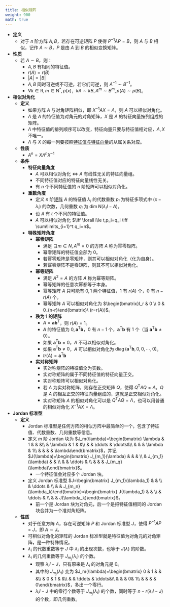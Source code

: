 ```yaml
---
title: 相似矩阵
weight: 900
math: true
---
```


- **定义**
    - 对于 $n$ 阶方阵 $A,B$，若存在可逆矩阵 $P$ 使得 $P^{-1}AP=B$，则 $A$ 与 $B$ 相似，记作 $A\sim B$，$P$ 是由 $A$ 到 $B$ 的相似变换矩阵。
- **性质**
    - 若 $A\sim B$，则：
        - $A,B$ 有相同的特征值。
        - $r(A)=r(B)$
        - $|A|=|B|$
        - $A,B$ 同时可逆或不可逆，若它们可逆，则 $A^{-1}\sim B^{-1}$。
        - $\forall k\in\mathrm R,m\in\mathrm N^*,p(x)$，$kA\sim kB,A^m\sim B^m,p(A)\sim p(B)$。
- **相似对角化** <span id="sbr8c0"></span>
    - **定义**
        - 如果方阵 $A$ 与对角矩阵相似，即 $X^{-1}AX=\Lambda$，则 $A$ 可以相似对角化。
        - $\Lambda$ 是 $A$ 的特征值为对角元的对角矩阵，$X$ 是 $A$ 的特征向量按列组成的矩阵。
        - $\Lambda$ 中特征值的排列顺序可以改变，特征向量只要与特征值相对应，$\Lambda,X$ 不唯一。
        - $\Lambda$ 与 $X$ 的每一列要按照[特征值与特征向量](/notes/docs/mathematics/linear-algebra/eigenvalue-and-eigenvector)的从属关系对应。
    - **性质**
        - $A^n=X\Lambda^nX^{-1}$
    - **条件**
        - **特征向量角度**
            - $A$ 可以相似对角化 $\iff$ $A$ 有线性无关的特征向量组。
            - 不同特征值对应的特征向量线性无关。
            - 有 $n$ 个不同特征值的 $n$ 阶矩阵可以相似对角化。
        - **重数角度**
            - 定义 $n$ 阶[矩阵](/notes/docs/mathematics/linear-algebra/matrix) $A$ 的特征值 $\lambda_i$ 的代数重数 $p_i$ 为特征多项式中 $(x-\lambda_i)$ 的次数，几何重数 $q_i$ 为 $\dim N(\lambda_iI-A)$。
            - 设 $A$ 有 $t$ 个不同的特征值。
            - $A$ 可以相似对角化 $\iff \forall i\le t,p_i=q_i \iff \sum\limits_{i=1}^t q_i=n$。
        - **特殊矩阵角度**
            - **幂零矩阵**
                - 满足 $\exists m\in N,A^m=0$ 的方阵 $A$ 称为幂零矩阵。
                - 幂零矩阵的特征值全部为 $0$。
                - 若幂零矩阵是零矩阵，则其可以相似对角化（化为自身）。
                - 若幂零矩阵不是零矩阵，则其不可以相似对角化。
            - **幂等矩阵**
                - 满足 $A^2=A$ 的方阵 $A$ 称为幂等矩阵。
                - 幂等矩阵的任意次幂都等于本身。
                - 幂等矩阵 $A$ 只可能有 $0,1$ 两个特征值，$1$ 有 $r(A)$ 个，$0$ 有 $n-r(A)$ 个。
                - 幂等矩阵 $A$ 可以相似对角化为 $\begin{bmatrix}I_r & 0 \\ 0 & 0_{n-r}\end{bmatrix}\ (r=r(A))$。
            - **秩为 1 的矩阵**
                - $A=\boldsymbol a\boldsymbol b^{\mathrm T}$，则 $r(A)=1$。
                - $A$ 的特征值为 $0,\boldsymbol a^{\mathrm T}\boldsymbol b$，$0$ 有 $n-1$ 个，$\boldsymbol a^{\mathrm T}\boldsymbol b$ 有 $1$ 个（当 $\boldsymbol a^{\mathrm T}\boldsymbol b\ne 0$）。
                - 如果 $\boldsymbol a^{\mathrm T}\boldsymbol b=0$，$A$ 不可以相似对角化。
                - 如果 $\boldsymbol a^{\mathrm T}\boldsymbol b\ne 0$，$A$ 可以相似对角化为 $\operatorname{diag}(\boldsymbol a^{\mathrm T}\boldsymbol b,0,0,\cdots,0)$。
                - $tr(A)=\boldsymbol a^{\mathrm T}\boldsymbol b$
            - **实对称矩阵**
                - 实对称矩阵的特征值全为实数。
                - 实对称矩阵的属于不同特征值的特征向量正交。
                - 实对称矩阵可以相似对角化。
                - 若 $A$ 为实对称矩阵，则存在正交矩阵 $Q$，使得 $Q^{\mathrm T}AQ=\Lambda$。$Q$ 是 $A$ 的相互正交的特征向量组成的，这就是正交相似对角化。
                - 实对称矩阵 $A$ 的相似对角化可以是 $Q^{\mathrm T}AQ=\Lambda$，也可以用普通的相似对角化 $X^{-1}AX=\Lambda$。
- **Jordan 标准型**
    - **定义**
        - Jordan 标准型是任何方阵的相似方阵中最简单的一个，包含了特征值、代数重数、几何重数等信息。
        - 定义 $m$ 阶 Jordan 块为 $J_m(\lambda)=\begin{bmatrix} \lambda & 1 &  & &\\  & \lambda & 1 & &\\  &  & \ddots &  \ddots&\\  &  &  & \lambda & 1\\  &  &  &  & \lambda\end{bmatrix}$，并记 $J(\lambda)=\begin{bmatrix} J_{m_1}(\lambda) &  &  & \\  & J_{m_1}(\lambda) &  & \\  &  & \ddots & \\  &  &  & J_{m_q}(\lambda)\end{bmatrix}$。
            - 一个特征值会对应多个 Jordan 块。
        - 定义 Jordan 标准型 $J=\begin{bmatrix} J_{m_1}(\lambda_1) &  & \\  & \ddots & \\  &  & J_{m_n}(\lambda_k)\end{bmatrix}=\begin{bmatrix} J(\lambda_1) &  & \\  & \ddots & \\  &  & J(\lambda_k)\end{bmatrix}$。
            - 前一个是 Jordan 块为对角元，后一个是把特征值相同的 Jordan 块合并为一个准对角矩阵。
    - **性质**
        - 对于任意方阵 $A$，存在可逆矩阵 $P$ 和 Jordan 标准型 $J$，使得 $P^{-1}AP=J$，即 $A\sim J$。
        - 可相似对角化的矩阵的 Jordan 标准型就是特征值为对角元的对角矩阵，是一种特殊情况。
        - $\lambda_i$ 的代数重数等于 $J$ 中 $\lambda_i$ 的出现次数，也等于 $J(\lambda)$ 的阶数。
        - $\lambda_i$ 的几何重数等于 $J_{m_j}(\lambda_i)$ 的个数。
            - 观察 $\lambda_i I-J$，只有原来是 $\lambda_i$ 的对角元是 $0$。
            - 其中的 $J_{m_j}(\lambda_i)$ 变为 $J_m(\lambda)=\begin{bmatrix} 0 & 1 &  & &\\  & 0 & 1 & &\\  &  & \ddots &  \ddots&\\  &  &  & 0& 1\\  &  &  &  & 0\end{bmatrix}$，多出一个零行。
            - $\lambda_i I-J$ 中的零行个数等于 $J_{m_j}(\lambda_i)$ 的个数，同时等于 $n-r(\lambda_i I-J)$ 的个数，即几何重数。
